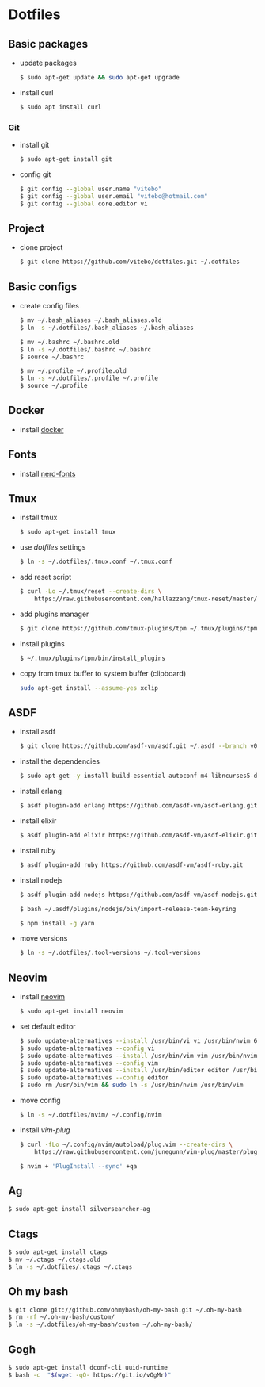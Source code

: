 # Dotfiles

## Basic packages

- update packages
  ```bash
  $ sudo apt-get update && sudo apt-get upgrade
  ```

- install curl
  ```bash
  $ sudo apt install curl
  ```

### Git

- install git
  ```bash
  $ sudo apt-get install git
  ```

- config git
  ```bash
  $ git config --global user.name "vitebo"
  $ git config --global user.email "vitebo@hotmail.com"
  $ git config --global core.editor vi
  ```

## Project

- clone project
  ```bash
  $ git clone https://github.com/vitebo/dotfiles.git ~/.dotfiles
  ```

## Basic configs

- create config files
  ```bash
  $ mv ~/.bash_aliases ~/.bash_aliases.old
  $ ln -s ~/.dotfiles/.bash_aliases ~/.bash_aliases

  $ mv ~/.bashrc ~/.bashrc.old
  $ ln -s ~/.dotfiles/.bashrc ~/.bashrc
  $ source ~/.bashrc

  $ mv ~/.profile ~/.profile.old
  $ ln -s ~/.dotfiles/.profile ~/.profile
  $ source ~/.profile
  ```

## Docker

- install [docker](https://docs.docker.com/install/linux/docker-ce/ubuntu/)

## Fonts

- install [nerd-fonts](https://github.com/ryanoasis/nerd-fonts#option-3-install-script)

## Tmux

- install tmux
  ```bash
  $ sudo apt-get install tmux
  ```

- use *dotfiles* settings
  ```bash
  $ ln -s ~/.dotfiles/.tmux.conf ~/.tmux.conf
  ```

- add reset script
  ```bash
  $ curl -Lo ~/.tmux/reset --create-dirs \
      https://raw.githubusercontent.com/hallazzang/tmux-reset/master/tmux-reset
  ```

- add plugins manager
  ```bash
  $ git clone https://github.com/tmux-plugins/tpm ~/.tmux/plugins/tpm
  ```

- install plugins
  ```bash
  $ ~/.tmux/plugins/tpm/bin/install_plugins
  ```

- copy from tmux buffer to system buffer (clipboard)
  ```bash
  sudo apt-get install --assume-yes xclip
  ```

## ASDF

- install asdf
  ```bash
  $ git clone https://github.com/asdf-vm/asdf.git ~/.asdf --branch v0.7.1
  ```

- install the dependencies
  ```bash
  $ sudo apt-get -y install build-essential autoconf m4 libncurses5-dev libwxgtk3.0-dev libgl1-mesa-dev libglu1-mesa-dev libpng-dev libssh-dev unixodbc-dev xsltproc fop
  ```

- install erlang
  ```bash
  $ asdf plugin-add erlang https://github.com/asdf-vm/asdf-erlang.git
  ```

- install elixir
  ```bash
  $ asdf plugin-add elixir https://github.com/asdf-vm/asdf-elixir.git
  ```

- install ruby
  ```bash
  $ asdf plugin-add ruby https://github.com/asdf-vm/asdf-ruby.git
  ```

- install nodejs
  ```bash
  $ asdf plugin-add nodejs https://github.com/asdf-vm/asdf-nodejs.git

  $ bash ~/.asdf/plugins/nodejs/bin/import-release-team-keyring

  $ npm install -g yarn
  ```

- move versions
  ```bash
  $ ln -s ~/.dotfiles/.tool-versions ~/.tool-versions
  ```

## Neovim

- install [neovim](https://github.com/neovim/neovim/wiki/Installing-Neovim#ubuntu)
  ```bash
  $ sudo apt-get install neovim
  ```

- set default editor
  ```bash
  $ sudo update-alternatives --install /usr/bin/vi vi /usr/bin/nvim 60
  $ sudo update-alternatives --config vi
  $ sudo update-alternatives --install /usr/bin/vim vim /usr/bin/nvim 60
  $ sudo update-alternatives --config vim
  $ sudo update-alternatives --install /usr/bin/editor editor /usr/bin/nvim 60
  $ sudo update-alternatives --config editor
  $ sudo rm /usr/bin/vim && sudo ln -s /usr/bin/nvim /usr/bin/vim
  ```

- move config
  ```bash
  $ ln -s ~/.dotfiles/nvim/ ~/.config/nvim
  ```

- install *vim-plug*
  ```bash
  $ curl -fLo ~/.config/nvim/autoload/plug.vim --create-dirs \
      https://raw.githubusercontent.com/junegunn/vim-plug/master/plug.vim

  $ nvim + 'PlugInstall --sync' +qa
  ```

## Ag
  ```bash
  $ sudo apt-get install silversearcher-ag
  ```

## Ctags
  ```bash
  $ sudo apt-get install ctags
  $ mv ~/.ctags ~/.ctags.old
  $ ln -s ~/.dotfiles/.ctags ~/.ctags
  ```

## Oh my bash
  ```bash
  $ git clone git://github.com/ohmybash/oh-my-bash.git ~/.oh-my-bash
  $ rm -rf ~/.oh-my-bash/custom/
  $ ln -s ~/.dotfiles/oh-my-bash/custom ~/.oh-my-bash/
  ```

## Gogh
  ```bash
  $ sudo apt-get install dconf-cli uuid-runtime
  $ bash -c  "$(wget -qO- https://git.io/vQgMr)" 
  ```
